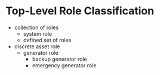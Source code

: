 # Top-Level Role Classification

* collection of roles
    * system role
    * defined set of roles
* discrete asset role
    * generator role
        * backup generator role
        * emergency generator role
    
